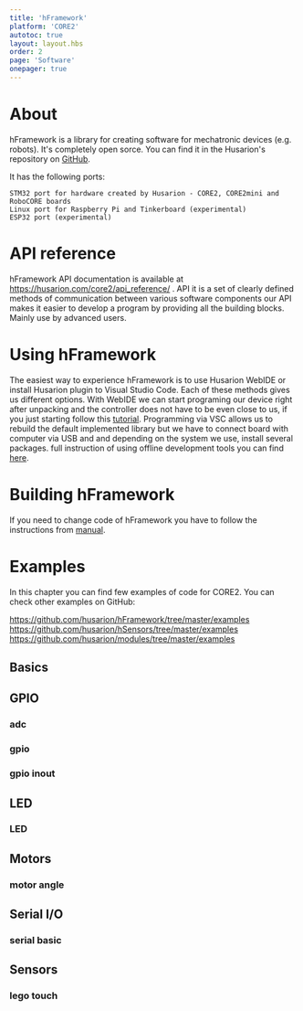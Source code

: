 ```yaml
---
title: 'hFramework'
platform: 'CORE2'
autotoc: true
layout: layout.hbs
order: 2
page: 'Software'
onepager: true
---
```


# About #

hFramework is a library for creating software for mechatronic devices (e.g. robots). It's completely open sorce. You can find it in the Husarion's repository on <a href="https://github.com/husarion/hFramework">GitHub</a>.

It has the following ports:

    STM32 port for hardware created by Husarion - CORE2, CORE2mini and RoboCORE boards
    Linux port for Raspberry Pi and Tinkerboard (experimental)
    ESP32 port (experimental)

# API reference #

hFramework API documentation is available at https://husarion.com/core2/api_reference/ . API it is a set of clearly defined methods of communication between various software components our API makes it easier to develop a program by providing all the building blocks. Mainly use by advanced users. 

# Using hFramework #

The easiest way to experience hFramework is to use Husarion WebIDE or install Husarion plugin to Visual Studio Code. Each of these methods gives us different options. With WebIDE we can start programing our device right after unpacking and the controller does not have to be even close to us, if you just starting follow this <a href="https://husarion.com/tutorials/howtostart/run-your-first-program/">tutorial</a>. Programming via VSC allows us to rebuild the default implemented library but we have to connect board with computer via USB and and depending on the system we use, install several packages. full instruction of using offline development tools you can find <a href="https://husarion.com/tutorials/other-tutorials/offline-development-tools/">here</a>.

# Building hFramework #

If you need to change code of hFramework you have to follow the instructions from <a href="https://husarion.com/tutorials/other-tutorials/hframework-library-development/">manual</a>. 

# Examples #

In this chapter you can find few examples of code for CORE2. You can check other examples on GitHub:

https://github.com/husarion/hFramework/tree/master/examples
https://github.com/husarion/hSensors/tree/master/examples
https://github.com/husarion/modules/tree/master/examples

## Basics ##

<script src="https://gist.github.com/Hubert424/e33f11805eeaf66474bd517af6713654.js"></script>

## GPIO ##

### adc ###

<script src="https://gist.github.com/Hubert424/7d91a1cb9ca6b5ec051ae6b30a91ad85.js"></script>

### gpio ###

<script src="https://gist.github.com/Hubert424/16698beee46bba524a57ddd2298ca03a.js"></script>

### gpio inout ###

<script src="https://gist.github.com/Hubert424/a25dbb5de8513af9fb43d06de930be04.js"></script>

## LED ##

### LED ###

<script src="https://gist.github.com/Hubert424/6f8461c9c3b83806295208a6945911a9.js"></script>

## Motors ##

### motor angle ###

<script src="https://gist.github.com/Hubert424/e9bd6bbc3ebed8aee69e2ff246969a86.js"></script>

## Serial I/O ##

### serial basic ###

<script src="https://gist.github.com/Hubert424/f8a6f4fb5c956eb5777c88b5c656f056.js"></script>

## Sensors ##

### lego touch ###

<script src="https://gist.github.com/Hubert424/aa4e4116e8ca2714677c046f5f346c6d.js"></script>